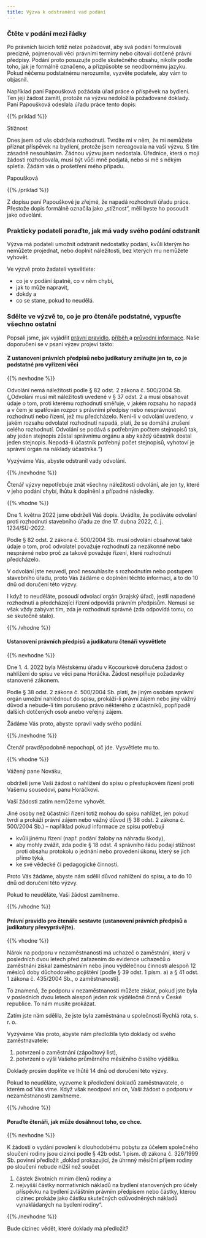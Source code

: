 ```yaml
---
title: Výzva k odstranění vad podání
---
```

### Čtěte v podání mezi řádky

Po právních laicích totiž nelze požadovat, aby svá podání formulovali precizně, pojmenovali věci právními termíny nebo citovali dotčené právní předpisy. Podání proto posuzujte podle skutečného obsahu, nikoliv podle toho, jak je formálně označeno, a přizpůsobte se neodbornému jazyku. Pokud něčemu podstatnému nerozumíte, vyzvěte podatele, aby vám to objasnil.

Například paní Papoušková požádala úřad práce o příspěvek na bydlení. Ten její žádost zamítl, protože na výzvu nedoložila požadované doklady. Paní Papoušková odeslala úřadu práce tento dopis:

{{% priklad %}}

Stížnost

Dnes jsem od vás obdržela rozhodnutí. Tvrdíte mi v něm, že mi nemůžete přiznat příspěvek na bydlení, protože jsem nereagovala na vaši výzvu. S tím zásadně nesouhlasím. Žádnou výzvu jsem nedostala. Úřednice, která o mojí žádosti rozhodovala, musí být vůči mně podjatá, nebo si mě s někým spletla. Žádám vás o prošetření mého případu.

Papoušková

{{% /priklad %}}

Z dopisu paní Papouškové je zřejmé, že napadá rozhodnutí úřadu práce. Přestože dopis formálně označila jako „stížnost“, měli byste ho posoudit jako odvolání.

### Prakticky podateli poraďte, jak má vady svého podání odstranit

Výzva má podateli umožnit odstranit nedostatky podání, kvůli kterým ho nemůžete projednat, nebo doplnit náležitosti, bez kterých mu nemůžete vyhovět.

Ve výzvě proto žadateli vysvětlete:

* co je v podání špatně, co v něm chybí,
* jak to může napravit,
* dokdy a
* co se stane, pokud to neudělá.

### Sdělte ve výzvě to, co je pro čtenáře podstatné, vypusťte všechno ostatní

Popsali jsme, jak vyjádřit [právní pravidlo](https://www.ochrance.cz/srozumitelne/ujistete-se/), [příběh ](https://www.ochrance.cz/srozumitelne/pribeh_sdelte_jen_dulezite_informace_zelena/)a [průvodní informace](https://www.ochrance.cz/srozumitelne/pruvodni_informace_piste_jen_ty_podstatne_a_co_nejstrucneji_oranzova/). Naše doporučení se v psaní výzev projeví takto:

#### Z ustanovení právních předpisů nebo judikatury zmiňujte jen to, co je podstatné pro vyřízení věci

{{% nevhodne %}}

Odvolání nemá náležitosti podle § 82 odst. 2 zákona č. 500/2004 Sb. („Odvolání musí mít náležitosti uvedené v § 37 odst. 2 a musí obsahovat údaje o tom, proti kterému rozhodnutí směřuje, v jakém rozsahu ho napadá a v čem je spatřován rozpor s právními předpisy nebo nesprávnost rozhodnutí nebo řízení, jež mu předcházelo. Není-li v odvolání uvedeno, v jakém rozsahu odvolatel rozhodnutí napadá, platí, že se domáhá zrušení celého rozhodnutí. Odvolání se podává s potřebným počtem stejnopisů tak, aby jeden stejnopis zůstal správnímu orgánu a aby každý účastník dostal jeden stejnopis. Nepodá-li účastník potřebný počet stejnopisů, vyhotoví je správní orgán na náklady účastníka.“)

Vyzýváme Vás, abyste odstranil vady odvolání.

{{% /nevhodne %}}

Čtenář výzvy nepotřebuje znát všechny náležitosti odvolání, ale jen ty, které v jeho podání chybí, lhůtu k doplnění a případné následky.

{{% vhodne %}}

Dne 1. května 2022 jsme obdrželi Váš dopis. Uvádíte, že podáváte odvolání proti rozhodnutí stavebního úřadu ze dne 17. dubna 2022, č. j. 1234/SÚ-2022.

Podle § 82 odst. 2 zákona č. 500/2004 Sb. musí odvolání obsahovat také údaje o tom, proč odvolatel považuje rozhodnutí za nezákonné nebo nesprávné nebo proč za takové považuje řízení, které rozhodnutí předcházelo.

V odvolání jste neuvedl, proč nesouhlasíte s rozhodnutím nebo postupem stavebního úřadu, proto Vás žádáme o doplnění těchto informací, a to do 10 dnů od doručení této výzvy.

I když to neuděláte, posoudí odvolací orgán (krajský úřad), jestli napadené rozhodnutí a předcházející řízení odpovídá právním předpisům. Nemusí se však vždy zabývat tím, zda je rozhodnutí správné (zda odpovídá tomu, co se skutečně stalo).

{{% /vhodne %}}

#### Ustanovení právních předpisů a judikaturu čtenáři vysvětlete

{{% nevhodne %}}

Dne 1. 4. 2022 byla Městskému úřadu v Kocourkově doručena žádost o nahlížení do spisu ve věci pana Horáčka. Žádost nesplňuje požadavky stanovené zákonem.

Podle § 38 odst. 2 zákona č. 500/2004 Sb. platí, že jiným osobám správní orgán umožní nahlédnout do spisu, prokáží-li právní zájem nebo jiný vážný důvod a nebude-li tím porušeno právo některého z účastníků, popřípadě dalších dotčených osob anebo veřejný zájem.

Žádáme Vás proto, abyste opravil vady svého podání.

{{% /nevhodne %}}

Čtenář pravděpodobně nepochopí, oč jde. Vysvětlete mu to.

{{% vhodne %}}

Vážený pane Nováku,

obdrželi jsme Vaši žádost o nahlížení do spisu o přestupkovém řízení proti Vašemu sousedovi, panu Horáčkovi.

Vaší žádosti zatím nemůžeme vyhovět.

Jiné osoby než účastníci řízení totiž mohou do spisu nahlížet, jen pokud tvrdí a prokáží právní zájem nebo vážný důvod (§ 38 odst. 2 zákona č. 500/2004 Sb.) – například pokud informace ze spisu potřebují

* kvůli jinému řízení (např. podání žaloby na náhradu škody),
* aby mohly zvážit, zda podle § 18 odst. 4 správního řádu podají stížnost proti obsahu protokolu o jednání nebo provedení úkonu, který se jich přímo týká,
* ke své vědecké či pedagogické činnosti.

Proto Vás žádáme, abyste nám sdělil důvod nahlížení do spisu, a to do 10 dnů od doručení této výzvy.

Pokud to neuděláte, Vaši žádost zamítneme.

{{% /vhodne %}}

#### Právní pravidlo pro čtenáře sestavte (ustanovení právních předpisů a judikatury převyprávějte).

{{% vhodne %}}

Nárok na podporu v nezaměstnanosti má uchazeč o zaměstnání, který v posledních dvou letech před zařazením do evidence uchazečů o zaměstnání získal zaměstnáním nebo jinou výdělečnou činností alespoň 12 měsíců doby důchodového pojištění \[podle § 39 odst. 1 písm. a) a § 41 odst. 1 zákona č. 435/2004 Sb., o zaměstnanosti].

To znamená, že podporu v nezaměstnanosti můžete získat, pokud jste byla v posledních dvou letech alespoň jeden rok výdělečně činná v České republice. To nám musíte prokázat.

Zatím jste nám sdělila, že jste byla zaměstnána u společnosti Rychlá rota, s. r. o.

Vyzýváme Vás proto, abyste nám předložila tyto doklady od svého zaměstnavatele:

1. potvrzení o zaměstnání (zápočtový list),
2. potvrzení o výši Vašeho průměrného měsíčního čistého výdělku.

Doklady prosím doplňte ve lhůtě 14 dnů od doručení této výzvy.

Pokud to neuděláte, vyzveme k předložení dokladů zaměstnavatele, o kterém od Vás víme. Když však neodpoví ani on, Vaši žádost o podporu v nezaměstnanosti zamítneme.

{{% /vhodne %}}

#### Poraďte čtenáři, jak může dosáhnout toho, co chce.

{{% nevhodne %}}

K žádosti o vydání povolení k dlouhodobému pobytu za účelem společného sloučení rodiny jsou cizinci podle § 42b odst. 1 písm. d) zákona č. 326/1999 Sb. povinni předložit „doklad prokazující, že úhrnný měsíční příjem rodiny po sloučení nebude nižší než součet

1. částek životních minim členů rodiny a
2. nejvyšší částky normativních nákladů na bydlení stanovených pro účely příspěvku na bydlení zvláštním právním předpisem nebo částky, kterou cizinec prokáže jako částku skutečných odůvodněných nákladů vynakládaných na bydlení rodiny“.

{{% /nevhodne %}}

Bude cizinec vědět, které doklady má předložit?